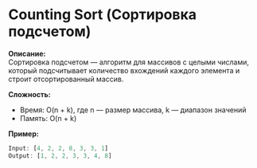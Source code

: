 # Counting Sort (Сортировка подсчетом)

**Описание:**  
Сортировка подсчетом — алгоритм для массивов с целыми числами, который подсчитывает количество вхождений каждого элемента и строит отсортированный массив.

**Сложность:**
- Время: O(n + k), где n — размер массива, k — диапазон значений
- Память: O(n + k)

**Пример:**
```javascript
Input: [4, 2, 2, 8, 3, 3, 1]
Output: [1, 2, 2, 3, 3, 4, 8]
